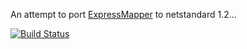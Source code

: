 An attempt to port [ExpressMapper](https://github.com/fluentsprings/ExpressMapper) to netstandard 1.2...

[![Build Status](https://travis-ci.org/stannynuytkens/ExpressMapper.svg?branch=feature%2Fnetstandard12)](https://travis-ci.org/stannynuytkens/ExpressMapper)